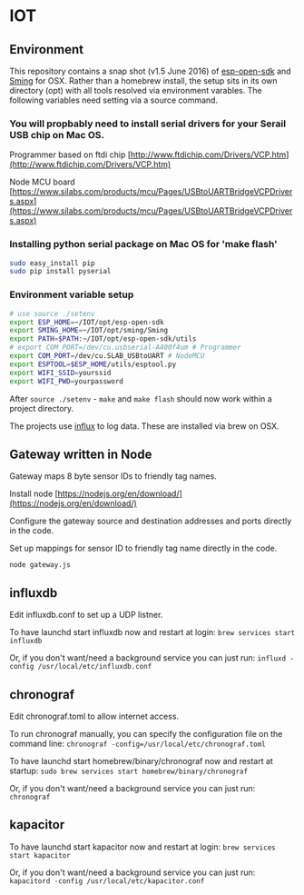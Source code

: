 # IOT

## Environment
This repository contains a snap shot (v1.5 June 2016) of [esp-open-sdk](https://github.com/pfalcon/esp-open-sdk) and [Sming](https://github.com/SmingHub/Sming) for OSX.
Rather than a homebrew install, the setup sits in its own directory (opt) with all tools resolved via environment varables.
The following variables need setting via a source command.

### You will propbably need to install serial drivers for your Serail USB chip on Mac OS.
Programmer based on ftdi chip [http://www.ftdichip.com/Drivers/VCP.htm](http://www.ftdichip.com/Drivers/VCP.htm)

Node MCU board [https://www.silabs.com/products/mcu/Pages/USBtoUARTBridgeVCPDrivers.aspx](https://www.silabs.com/products/mcu/Pages/USBtoUARTBridgeVCPDrivers.aspx)

### Installing python serial package on Mac OS for 'make flash'
```bash
sudo easy_install pip
sudo pip install pyserial
```

### Environment variable setup
```bash
# use source ./setenv
export ESP_HOME=~/IOT/opt/esp-open-sdk
export SMING_HOME=~/IOT/opt/sming/Sming
export PATH=$PATH:~/IOT/opt/esp-open-sdk/utils
# export COM_PORT=/dev/cu.usbserial-A400f4um # Programmer
export COM_PORT=/dev/cu.SLAB_USBtoUART # NodeMCU
export ESPTOOL=$ESP_HOME/utils/esptool.py
export WIFI_SSID=yourssid
export WIFI_PWD=yourpassword
```

After `source ./setenv` - `make` and `make flash` should now work within a project directory. 

The projects use [influx](https://influxdata.com/) to log data. These are installed via brew on OSX.

## Gateway written in Node
Gateway maps 8 byte sensor IDs to friendly tag names.

Install node [https://nodejs.org/en/download/](https://nodejs.org/en/download/)

Configure the gateway source and destination addresses and ports directly in the code.

Set up mappings for sensor ID to friendly tag name directly in the code.

`node gateway.js`

## influxdb
Edit influxdb.conf to set up a UDP listner.

To have launchd start influxdb now and restart at login:
  `brew services start influxdb`

Or, if you don't want/need a background service you can just run:
  `influxd -config /usr/local/etc/influxdb.conf`

## chronograf
Edit chronograf.toml to allow internet access.

To run chronograf manually, you can specify the configuration file on the command line:
  `chronograf -config=/usr/local/etc/chronograf.toml`

To have launchd start homebrew/binary/chronograf now and restart at startup:
  `sudo brew services start homebrew/binary/chronograf`

Or, if you don't want/need a background service you can just run:
  `chronograf`

## kapacitor
To have launchd start kapacitor now and restart at login:
  `brew services start kapacitor`

Or, if you don't want/need a background service you can just run:
  `kapacitord -config /usr/local/etc/kapacitor.conf`
